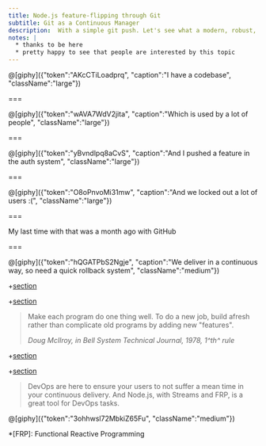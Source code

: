 ```yaml
---
title: Node.js feature-flipping through Git
subtitle: Git as a Continuous Manager
description:  With a simple git push. Let's see what a modern, robust, and distributed deployment platform should look like.
notes: |
  * thanks to be here
  * pretty happy to see that people are interested by this topic
---
```


@[giphy]({"token":"AKcCTiLoadprq", "caption":"I have a codebase", "className":"large"})

===

@[giphy]({"token":"wAVA7WdV2jita", "caption":"Which is used by a lot of people", "className":"large"})

===

@[giphy]({"token":"yBvndlpq8aCvS", "caption":"And I pushed a feature in the auth system", "className":"large"})

===

@[giphy]({"token":"O8oPnvoMi31mw", "caption":"And we locked out a lot of users :(", "className":"large"})

===
<!--{.punchline}-->

My last time with that was a month ago with GitHub

===

@[giphy]({"token":"hQGATPbS2Ngje", "caption":"We deliver in a continuous way, so need a quick rollback system", "className":"medium"})


+[section](sections/en/what-are.md)

+[section](sections/en/git-bare.md)


> Make each program do one thing well. To do a new job, build afresh rather than complicate old programs by adding new "features".
>
> <cite>Doug McIlroy, in _Bell System Technical Journal_, 1978, 1^th^ rule</cite>


+[section](sections/en/signals.md)

+[section](sections/en/ff-acl.md)


> DevOps are here to ensure your users to not suffer a mean time in your continuous delivery. And Node.js, with Streams and FRP, is a great tool for DevOps tasks.

@[giphy]({"token":"3ohhwsl72MbkiZ65Fu", "className":"medium"})

*[FRP]: Functional Reactive Programming
